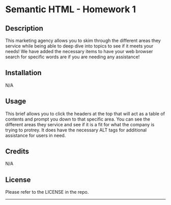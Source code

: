 # Semantic HTML - Homework 1

## Description

This marketing agency allows you to skim through the different areas they service while being able to deep dive into topics to see if it meets your needs! We have added the necessary items to have your web browser search for specific words are if you are needing any assistance!

## Installation

N/A

## Usage

This brief allows you to click the headers at the top that will act as a table of contents and prompt you down to that specific area. You can see the different areas they service and see if it is a fit for what the company is trying to protrey. It does have the necessary ALT tags for additional assistance for users in need.

## Credits

N/A

## License

Please refer to the LICENSE in the repo.

---
